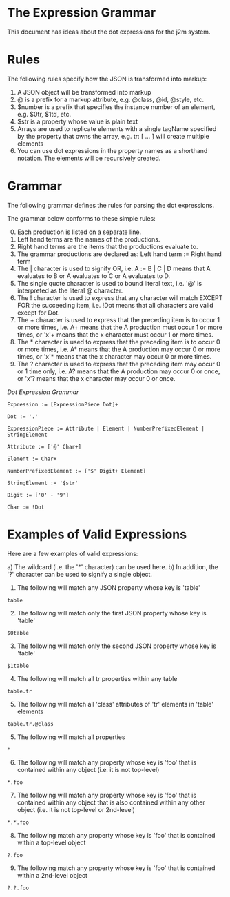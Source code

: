 # The Expression Grammar

This document has ideas about the dot expressions for the j2m system.

# Rules

The following rules specify how the JSON is transformed into markup:

1. A JSON object will be transformed into markup
2. @ is a prefix for a markup attribute, e.g. @class, @id, @style, etc.
3. $number is a prefix that specifies the instance number of an element, e.g. $0tr, $1td, etc.
4. $str is a property whose value is plain text
5. Arrays are used to replicate elements with a single tagName specified by the property that owns the array, e.g. tr: [ ... ] will create multiple <tr> elements
6. You can use dot expressions in the property names as a shorthand notation. The elements will be recursively created.

# Grammar

The following grammar defines the rules for parsing the dot expressions.

The grammar below conforms to these simple rules:

0. Each production is listed on a separate line.
1. Left hand terms are the names of the productions.
2. Right hand terms are the items that the productions evaluate to.
3. The grammar productions are declared as: Left hand term := Right hand term
4. The | character is used to signify OR, i.e. A := B | C | D means that A evaluates to B or A evaluates to C or A evaluates to D.
5. The single quote character is used to bound literal text, i.e. '@' is interpreted as the literal @ character.
6. The ! character is used to express that any character will match EXCEPT FOR the succeeding item, i.e. !Dot means that all characters are valid except for Dot.
7. The + character is used to express that the preceding item is to occur 1 or more times, i.e. A+ means that the A production must occur 1 or more times, or 'x'+ means that the x character must occur 1 or more times.
8. <Not used> The * character is used to express that the preceding item is to occur 0 or more times, i.e. A* means that the A production may occur 0 or more times, or 'x'* means that the x character may occur 0 or more times.
9. <Not used> The ? character is used to express that the preceding item may occur 0 or 1 time only, i.e. A? means that the A production may occur 0 or once, or 'x'? means that the x character may occur 0 or once.


*Dot Expression Grammar*

```
Expression := [ExpressionPiece Dot]+

Dot := '.'

ExpressionPiece := Attribute | Element | NumberPrefixedElement | StringElement

Attribute := ['@' Char+]

Element := Char+

NumberPrefixedElement := ['$' Digit+ Element]

StringElement := '$str'

Digit := ['0' - '9']

Char := !Dot
```

# Examples of Valid Expressions

Here are a few examples of valid expressions:


a) The wildcard (i.e. the '*' character) can be used here.
b) In addition, the '?' character can be used to signify a single object.


1. The following will match any JSON property whose key is 'table'

```
table
```

2. The following will match only the first JSON property whose key is 'table'

```
$0table
```

3. The following will match only the second JSON property whose key is 'table'

```
$1table
```

4. The following will match all tr properties within any table

```
table.tr
```

5. The following will match all 'class' attributes of 'tr' elements in 'table' elements

```
table.tr.@class
```




5. The following will match all properties

```
*
```

6. The following will match any property whose key is 'foo' that is contained within any object (i.e. it is not top-level)

```
*.foo
```

7. The following will match any property whose key is 'foo' that is contained within any object that is also contained within any other object (i.e. it is not top-level or 2nd-level)

```
*.*.foo
```

8. The following match any property whose key is 'foo' that is contained within a top-level object

```
?.foo
```

9. The following match any property whose key is 'foo' that is contained within a 2nd-level object

```
?.?.foo
```


